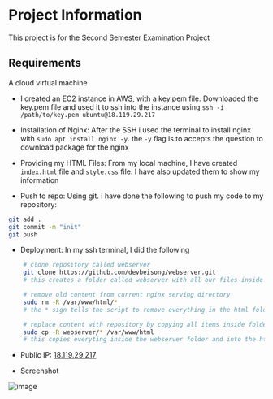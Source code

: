 # Project Information  

This project is for the Second Semester Examination Project

## Requirements

A cloud virtual machine 
- I created an EC2 instance in AWS, with a key.pem file. Downloaded the key.pem file and used it to ssh into the instance using `ssh -i /path/to/key.pem ubuntu@18.119.29.217`

- Installation of Nginx: After the SSH i used the terminal to install nginx with `sudo apt install nginx -y`. the `-y` flag is to accepts the question to download package for the nginx

- Providing my HTML Files: From my local machine, I have created `index.html` file and `style.css` file. I have also updated them to show my information

- Push to repo: Using git. i have done the following to push my code to my repository:
```bash
git add .
git commit -m "init"
git push
```


- Deployment: In my ssh terminal, I did the following

```bash
    # clone repository called webserver
    git clone https://github.com/devbeisong/webserver.git
    # this creates a folder called webserver with all our files inside

    # remove old content from current nginx serving directory
    sudo rm -R /var/www/html/*
    # the * sign tells the script to remove everything in the html folder. sudo used for permission

    # replace content with repository by copying all items inside folder
    sudo cp -R webserver/* /var/www/html
    # this copies everyting inside the webserver folder and into the html folder. sudo was used to override restriction
```


- Public IP: [18.119.29.217](http://18.119.29.217/index.html)

- Screenshot

![image](screensot.png) 
